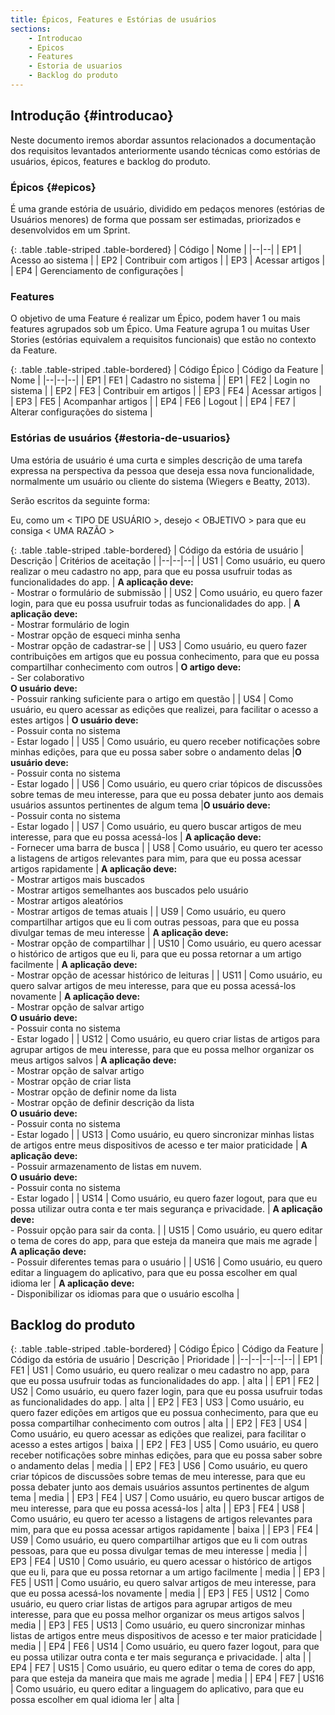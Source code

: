 ```yaml
---
title: Épicos, Features e Estórias de usuários
sections:
    - Introducao
    - Epicos
    - Features
    - Estoria de usuarios
    - Backlog do produto
---
```


## Introdução {#introducao}

Neste documento iremos abordar assuntos relacionados a documentação dos requisitos levantados anteriormente usando técnicas como estórias de usuários, épicos,
features e backlog do produto.

### Épicos {#epicos}

É uma grande estória de usuário, dividido em pedaços menores (estórias de Usuários menores) de forma que possam ser estimadas, priorizados e desenvolvidos em um Sprint.

<div class="table-responsive">

{: .table .table-striped .table-bordered}
| Código | Nome |
|--|--|
| EP1 | Acesso ao sistema |
| EP2 | Contribuir com artigos |
| EP3 | Acessar artigos |
| EP4 | Gerenciamento de configurações |

</div>

### Features

O objetivo de uma Feature é realizar um Épico, podem haver 1 ou mais features agrupados sob um Épico. Uma Feature agrupa 1 ou muitas User Stories (estórias equivalem a requisitos funcionais) que estão no contexto da Feature.

<div class="table-responsive">

{: .table .table-striped .table-bordered}
| Código Épico | Código da Feature | Nome |
|--|--|--|
| EP1 | FE1 | Cadastro no sistema |
| EP1 | FE2 | Login no sistema |
| EP2 | FE3 | Contribuir em artigos |
| EP3 | FE4 | Acessar artigos |
| EP3 | FE5 | Acompanhar artigos |
| EP4 | FE6 | Logout |
| EP4 | FE7 | Alterar configurações do sistema |

</div>

### Estórias de usuários {#estoria-de-usuarios}

Uma estória de usuário é uma curta e simples descrição de uma tarefa expressa na perspectiva da pessoa que deseja essa nova funcionalidade, normalmente um usuário ou cliente do sistema (Wiegers e Beatty, 2013).

Serão escritos da seguinte forma:

Eu, como um < TIPO DE USUÁRIO >, desejo < OBJETIVO > para que eu consiga < UMA RAZÃO >

<div class="table-responsive">

{: .table .table-striped .table-bordered}
| Código da estória de usuário | Descrição | Critérios de aceitação |
|--|--|--|
| US1 | Como usuário, eu quero realizar o meu cadastro no app, para que eu possa usufruir todas as funcionalidades do app. | **A aplicação deve:**<br>- Mostrar o formulário de submissão |
| US2 | Como usuário, eu quero fazer login, para que eu possa usufruir todas as funcionalidades do app. | **A aplicação deve:**<br>- Mostrar formulário de login<br>- Mostrar opção de esqueci minha senha<br>- Mostrar opção de cadastrar-se |
| US3 | Como usuário, eu quero fazer contribuições em artigos que eu possua conhecimento, para que eu possa compartilhar conhecimento com outros | **O artigo deve:**<br>- Ser colaborativo<br>**O usuário deve:**<br>- Possuir ranking suficiente para o artigo em questão |
| US4 | Como usuário, eu quero acessar as edições que realizei, para facilitar o acesso a estes artigos | **O usuário deve:**<br>- Possuir conta no sistema<br>- Estar logado |
| US5 | Como usuário, eu quero receber notificações sobre minhas edições, para que eu possa saber sobre o andamento delas |**O usuário deve:**<br>- Possuir conta no sistema<br>- Estar logado |
| US6 | Como usuário, eu quero criar tópicos de discussões sobre temas de meu interesse, para que eu possa debater junto aos demais usuários assuntos pertinentes de algum tema |**O usuário deve:**<br>- Possuir conta no sistema<br>- Estar logado |
| US7 | Como usuário, eu quero buscar artigos de meu interesse, para que eu possa acessá-los | **A aplicação deve:**<br>- Fornecer uma barra de busca |
| US8 | Como usuário, eu quero ter acesso a listagens de artigos relevantes para mim, para que eu possa acessar artigos rapidamente | **A aplicação deve:**<br>- Mostrar artigos mais buscados<br>- Mostrar artigos semelhantes aos buscados pelo usuário<br>- Mostrar artigos aleatórios<br>- Mostrar artigos de temas atuais |
| US9 | Como usuário, eu quero compartilhar artigos que eu li com outras pessoas, para que eu possa divulgar temas de meu interesse | **A aplicação deve:**<br>- Mostrar opção de compartilhar |
| US10 | Como usuário, eu quero acessar o histórico de artigos que eu li, para que eu possa retornar a um artigo facilmente | **A aplicação deve:**<br>- Mostrar opção de acessar histórico de leituras |
| US11 | Como usuário, eu quero salvar artigos de meu interesse, para que eu possa acessá-los novamente | **A aplicação deve:**<br>- Mostrar opção de salvar artigo<br>**O usuário deve:**<br>- Possuir conta no sistema<br>- Estar logado |
| US12 | Como usuário, eu quero criar listas de artigos para agrupar artigos de meu interesse, para que eu possa melhor organizar os meus artigos salvos |  **A aplicação deve:**<br>- Mostrar opção de salvar artigo<br>- Mostrar opção de criar lista<br>- Mostrar opção de definir nome da lista<br>- Mostrar opção de definir descrição da lista<br>**O usuário deve:**<br>- Possuir conta no sistema<br>- Estar logado |
| US13 | Como usuário, eu quero sincronizar minhas listas de artigos entre meus dispositivos de acesso e ter maior praticidade | **A aplicação deve:**<br>- Possuir armazenamento de listas em nuvem.<br>**O usuário deve:**<br>- Possuir conta no sistema<br>- Estar logado |
| US14 | Como usuário, eu quero fazer logout, para que eu possa utilizar outra conta e ter mais segurança e privacidade. | **A aplicação deve:**<br>- Possuir opção para sair da conta. |
| US15 | Como usuário, eu quero editar o tema de cores do app, para que esteja da maneira que mais me agrade | **A aplicação deve:**<br>- Possuir diferentes temas para o usuário |
| US16 | Como usuário, eu quero editar a linguagem do aplicativo, para que eu possa escolher em qual idioma ler | **A aplicação deve:**<br>- Disponibilizar os idiomas para que o usuário escolha |

</div>

## Backlog do produto

<div class="table-responsive">

{: .table .table-striped .table-bordered}
| Código Épico | Código da Feature | Código da estória de usuário | Descrição | Prioridade |
|--|--|--|--|--|
| EP1 | FE1 | US1 | Como usuário, eu quero realizar o meu cadastro no app, para que eu possa usufruir todas as funcionalidades do app. | alta |
| EP1 | FE2 | US2 | Como usuário, eu quero fazer login, para que eu possa usufruir todas as funcionalidades do app. | alta |
| EP2 | FE3 | US3 | Como usuário, eu quero fazer edições em artigos que eu possua conhecimento, para que eu possa compartilhar conhecimento com outros | alta |
| EP2 | FE3 | US4 | Como usuário, eu quero acessar as edições que realizei, para facilitar o acesso a estes artigos | baixa |
| EP2 | FE3 | US5 | Como usuário, eu quero receber notificações sobre minhas edições, para que eu possa saber sobre o andamento delas | media |
| EP2 | FE3 | US6 | Como usuário, eu quero criar tópicos de discussões sobre temas de meu interesse, para que eu possa debater junto aos demais usuários assuntos pertinentes de algum tema | media |
| EP3 | FE4 | US7 | Como usuário, eu quero buscar artigos de meu interesse, para que eu possa acessá-los | alta |
| EP3 | FE4 | US8 | Como usuário, eu quero ter acesso a listagens de artigos relevantes para mim, para que eu possa acessar artigos rapidamente | baixa |
| EP3 | FE4 | US9 | Como usuário, eu quero compartilhar artigos que eu li com outras pessoas, para que eu possa divulgar temas de meu interesse | media |
| EP3 | FE4 | US10 | Como usuário, eu quero acessar o histórico de artigos que eu li, para que eu possa retornar a um artigo facilmente | media |
| EP3 | FE5 | US11 | Como usuário, eu quero salvar artigos de meu interesse, para que eu possa acessá-los novamente | media |
| EP3 | FE5 | US12 | Como usuário, eu quero criar listas de artigos para agrupar artigos de meu interesse, para que eu possa melhor organizar os meus artigos salvos | media |
| EP3 | FE5 | US13 | Como usuário, eu quero sincronizar minhas listas de artigos entre meus dispositivos de acesso e ter maior praticidade | media |
| EP4 | FE6 | US14 | Como usuário, eu quero fazer logout, para que eu possa utilizar outra conta e ter mais segurança e privacidade. | alta |
| EP4 | FE7 | US15 | Como usuário, eu quero editar o tema de cores do app, para que esteja da maneira que mais me agrade | media |
| EP4 | FE7 | US16 | Como usuário, eu quero editar a linguagem do aplicativo, para que eu possa escolher em qual idioma ler | alta |

</div>
